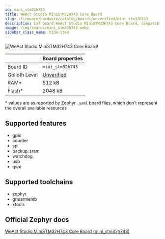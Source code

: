 ```yaml
---
id: mini_stm32h743
title: WeAct Studio MiniSTM32H743 Core Board
slug: /firmware/hardware/catalog/boards/unverified/mini_stm32h743
description: IoT board WeAct Studio MiniSTM32H743 Core Board, compatible with Golioth at unverified level.
image: /img/boards/mini_stm32h743.webp
sidebar_class_name: hide-item
---
```


[//]: # (This is an auto-generated file, do not edit! Changes to it will be lost upon re-generation)

![WeAct Studio MiniSTM32H743 Core Board!](/img/boards/mini_stm32h743.webp "WeAct Studio MiniSTM32H743 Core Board")

|                | Board properties     |
| -------------  | -------------------- |
| Board ID       | `mini_stm32h743` |
| Golioth Level  | [Unverified](/firmware/hardware#unverified-boards) |
| RAM*           | 512 kB |
| Flash*         | 2048 kB |

\* values are as reported by Zephyr `.yaml` board files, which don't represent the overall available resources



## Supported features

* gpio
* counter
* spi
* backup_sram
* watchdog
* usb
* qspi

## Supported toolchains

* zephyr
* gnuarmemb
* xtools

## Official Zephyr docs

[WeAct Studio MiniSTM32H743 Core Board (mini_stm32h743)](https://docs.zephyrproject.org/latest/boards/weact/mini_stm32h743/doc/index.html)
